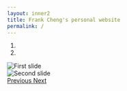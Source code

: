 ```yaml
---
layout: inner2
title: Frank Cheng's personal website 
permalink: /
---
```


<div id="carousel-example-generic" class="carousel slide" data-ride="carousel">
  <ol class="carousel-indicators">
    <li data-target="#carousel-example-generic" data-slide-to="0" class="active"></li>
    <li data-target="#carousel-example-generic" data-slide-to="1"></li>
  </ol>
  <div class="carousel-inner" role="listbox">
    <div class="carousel-item active">
      <img src="/images/s-hiv.gif" alt="First slide" class="img-rounded">
    </div>
    <div class="carousel-item">
      <img src="/images/c-hiv.gif" alt="Second slide" class="img-rounded">
    </div>
  </div>
  <a class="left carousel-control" href="#carousel-example-generic" role="button" data-slide="prev">
    <span class="icon-prev" aria-hidden="true"></span>
    <span class="sr-only">Previous</span>
  </a>
  <a class="right carousel-control" href="#carousel-example-generic" role="button" data-slide="next">
    <span class="icon-next" aria-hidden="true"></span>
    <span class="sr-only">Next</span>
  </a>
</div>

